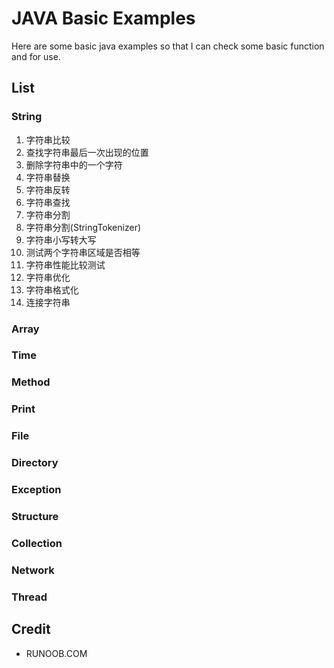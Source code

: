 # JAVA Basic Examples
Here are some basic java examples so that I can check some basic function and for use.
## List
### String
1. 字符串比较
2. 查找字符串最后一次出现的位置
3. 删除字符串中的一个字符
4. 字符串替换
5. 字符串反转
6. 字符串查找
7. 字符串分割
8. 字符串分割(StringTokenizer)
9. 字符串小写转大写
10. 测试两个字符串区域是否相等
11. 字符串性能比较测试
12. 字符串优化
13. 字符串格式化
14. 连接字符串
### Array
### Time
### Method
### Print
### File
### Directory
### Exception
### Structure
### Collection
### Network
### Thread

## Credit
- RUNOOB.COM
